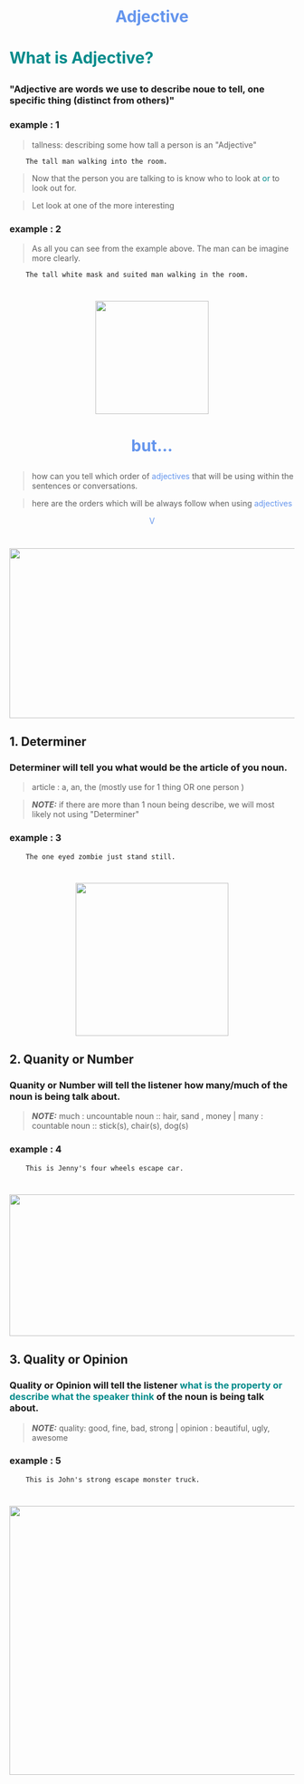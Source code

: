 # <p align="center" style="color:CornflowerBlue">Adjective</p>

# <p style="color:DarkCyan">What is Adjective?</p>

### "Adjective are words we use to describe noue to tell, one specific thing (distinct from others)"

### example : 1


> tallness: describing some how tall a person is an "Adjective"

```text
    The tall man walking into the room.
```

> Now that the person you are talking to is know who to look at <span style="color:DarkCyan">or</span> to look out for.


> Let look at one of the more interesting  

### example : 2

> As all you can see from the example above. The man can be imagine more clearly.
```text
    The tall white mask and suited man walking in the room.
```
<h1 align="center"><img  src="https://i.ibb.co/89KBk39/suit-white-mask.png" style="object-fit:scale-down;width:200px;;"/></h1>

# <p align="center" style="color:CornflowerBlue">but...</p>

> how can you tell which order of <span style="color:CornflowerBlue">adjectives</span> that will be using within the sentences or conversations.

> here are the orders which will be always follow when using <span style="color:CornflowerBlue">adjectives</span>

<p align="center" style="color:CornflowerBlue">V</p>

<h1 align="center"><img  src="https://i.ibb.co/tcDfZm0/line-oa-chat-220513-215521.jpg"style="object-fit:scale-down;width:800px;height:300px;"/></h1>

## 1. Determiner
### Determiner will tell you what would be the article of you noun.
> article :  a, an, the (mostly use for 1 thing OR one person )

> **_NOTE:_**  if there are more than 1 noun being describe, we will most likely not using "Determiner"

### example : 3

```text
    The one eyed zombie just stand still.
```
<h1 align="center"><img  src="https://i.ibb.co/T821LDn/suit-white-mask.png"    style="object-fit:scale-down;width:270px;height:270px;"/></h1>

## 2. Quanity or Number
### Quanity or Number will tell the listener how many/much of the noun is being talk about.

> **_NOTE:_**  much : uncountable noun :: hair, sand , money | many : countable noun :: stick(s), chair(s), dog(s)

### example : 4

```text
    This is Jenny's four wheels escape car.
```
<h1 align="center"><img  src="https://i.ibb.co/wNXMNwV/drive.jpg"    style="object-fit:scale-down;width:600px;height:250px;"/></h1>

## 3. Quality or Opinion
### Quality or Opinion will tell the listener <strong style="color:DarkCyan; bold">what is the property or describe what the speaker think</strong> of the noun is being talk about.

> **_NOTE:_**  quality: good, fine, bad, strong | opinion : beautiful, ugly, awesome

### example : 5

```text
    This is John's strong escape monster truck.
```
<h1 align="center"><img  src="https://cmg-cmg-tv-10050-prod.cdn.arcpublishing.com/resizer/BKUsrKAWNaa2U_LrBzUEO-mYtYo=/800x0/filters:format(jpg):quality(70)/cloudfront-us-east-1.images.arcpublishing.com/cmg/5SI7KFRAINBWBIQ5GS2PBQBK2M.jpeg"    style="object-fit:scale-down;width:5000px;height:475px;"/></h1>




